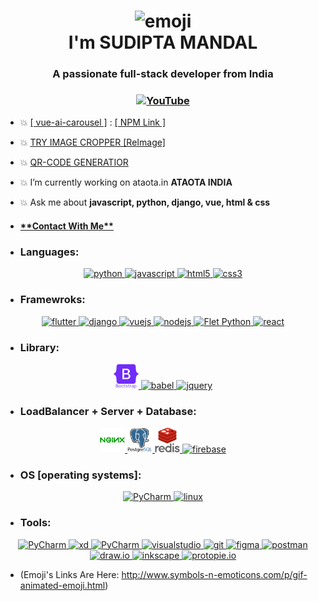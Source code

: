 <h1 align="center">
  <img src='https://www.smileysapp.com/gif-emoji/waving-hi.gif' alt='emoji' width="60" height="60"> </br>
  I'm SUDIPTA MANDAL
</h1>
<h3 align="center">A passionate full-stack developer from India</h3>


<h3 align="center">
  <a href="https://www.youtube.com/channel/UCOmjF9E-0F-H2Zo3oyCKb4A" target="_blank">
  <img src='https://freepngimg.com/download/youtube/77793-logo-marketing-subscribe-youtube-internet-free-clipart-hd.png' alt='YouTube' width="100" height="100">
</a></h3>


- 💥 <a href="https://github.com/AtaOta/VUE_AI_CAROUSEL" target="_blank">[ vue-ai-carousel ]</a> : <a href="https://www.npmjs.com/package/vue-ai-carousel" target="_blank">[ NPM Link ]</a>

- 💥 <a href="https://ataota.github.io/Remage.github.io/" target="_blank">TRY IMAGE CROPPER [ReImage]</a>

- 💥 <a href="https://ataota.github.io/QRgen.github.io/" target="_blank">QR-CODE GENERATIOR</a>

- 💥 I’m currently working on ataota.in **ATAOTA INDIA**

- 💥 Ask me about **javascript, python, django, vue, html & css**
- <h4><a href="https://ataota.in/AboutUs/" target="_blank">**Contact With Me**</a></h4>


- <h3 align="left">Languages:</h3>
<div align="center">
  <a href="https://www.python.org" target="_blank"> 
    <img src="https://upload.wikimedia.org/wikipedia/commons/thumb/0/0a/Python.svg/180px-Python.svg.png" alt="python" width="40" height="40"/> 
  </a> 

  <a href="https://developer.mozilla.org/en-US/docs/Web/JavaScript" target="_blank"> 
    <img src="https://upload.wikimedia.org/wikipedia/commons/thumb/9/99/Unofficial_JavaScript_logo_2.svg/100px-Unofficial_JavaScript_logo_2.svg.png" alt="javascript" width="40" height="40"/> 
  </a> 

  <a href="https://www.w3.org/html/" target="_blank"> 
    <img src="https://www.freeiconspng.com/thumbs/html5-icon/w3c-html5-logo-0.png" alt="html5" width="40" height="40"/> 
  </a> 
  <a href="https://www.w3schools.com/css/" target="_blank">
    <img src="https://cdn.pixabay.com/photo/2017/08/05/11/16/logo-2582747_960_720.png" alt="css3" width="40" height="40"/>
  </a>
</div>


- <h3 align="left">Framewroks:</h3>
<div align="center">
  <a href="https://flutter.dev/" target="_blank">
    <img src="https://static-00.iconduck.com/assets.00/flutter-icon-1651x2048-ojswpayr.png" alt="flutter" width="40" height="40"/>
  </a> 
  <a href="https://www.djangoproject.com/" target="_blank">
    <img src="https://seeklogo.com/images/D/django-logo-4C5ECF7036-seeklogo.com.png" alt="django" width="40" height="40"/>
  </a> 
  <a href="https://vuejs.org/" target="_blank"> 
    <img src="https://images.ctfassets.net/ooa29xqb8tix/RrX9HCiZ8qPoIpJSlHphR/f9778b44e2b768d31fafb4ac70956682/vue-logo.png?w=400&q=50" alt="vuejs" width="40" height="40"/> 
  </a>
  <a href="https://nodejs.org" target="_blank"> 
    <img src="https://cdn-icons-png.flaticon.com/512/919/919825.png" alt="nodejs" width="40" height="40"/> 
  </a> 
  <a href="https://flet.dev/" target="_blank"> 
    <img src="https://i.stack.imgur.com/qoIkr.png" alt="Flet Python" width="40" height="40"/> 
  </a> 
  <a href="https://reactjs.org/" target="_blank"> 
    <img src="https://ionicframework.com/docs/icons/logo-react-icon.png" alt="react" width="40" height="40"/> 
  </a> 
</div>


- <h3 align="left">Library:</h3>
<div align="center">
  <a href="https://getbootstrap.com" target="_blank"> 
    <img src="https://raw.githubusercontent.com/devicons/devicon/master/icons/bootstrap/bootstrap-plain-wordmark.svg" alt="bootstrap" width="40" height="40"/>
  </a>
  <a href="https://babeljs.io/" target="_blank">
    <img src="https://www.vectorlogo.zone/logos/babeljs/babeljs-icon.svg" alt="babel" width="40" height="40"/>
  </a>
  
  <a href="https://jquery.com/" target="_blank">
    <img src="https://technokrats.in/wp-content/uploads/2020/11/Content1-7.png" alt="jquery" width="40" height="40"/>
  </a>
</div>

- <h3 align="left">LoadBalancer + Server + Database:</h3>
<div align="center">
  <a href="https://www.nginx.com" target="_blank"> 
    <img src="https://raw.githubusercontent.com/devicons/devicon/master/icons/nginx/nginx-original.svg" alt="nginx" width="40" height="40"/> 
  </a> 
  <a href="https://www.postgresql.org" target="_blank"> 
    <img src="https://raw.githubusercontent.com/devicons/devicon/master/icons/postgresql/postgresql-original-wordmark.svg" alt="postgresql" width="40" height="40"/> 
  </a> 
  <a href="https://redis.io" target="_blank"> 
    <img src="https://raw.githubusercontent.com/devicons/devicon/master/icons/redis/redis-original-wordmark.svg" alt="redis" width="40" height="40"/> 
  </a> 
  <a href="https://firebase.google.com/" target="_blank"> 
    <img src="https://www.vectorlogo.zone/logos/firebase/firebase-icon.svg" alt="firebase" width="40" height="40"/> 
  </a>
</div>

- <h3 align="left">OS [operating systems]:</h3>
<div align="center">
  <a href="https://www.microsoft.com/en-in/" target="_blank"> 
    <img src="https://img-prod-cms-rt-microsoft-com.akamaized.net/cms/api/am/imageFileData/RE4sQDc?ver=30c2&q=90&m=6&h=40&w=40&b=%23FFFFFFFF&l=f&o=t&aim=true" alt="PyCharm" width="40" height="40"/> </a>
  <a href="https://ubuntu.com/desktop" target="_blank"> 
    <img src="https://w7.pngwing.com/pngs/808/365/png-transparent-ubuntu-server-edition-long-term-support-installation-linux-linux-lamp-linux-ubuntu-16-thumbnail.png" alt="linux" width="40" height="40"/> 
  </a> 
</div>

- <h3 align="left">Tools:</h3>
<div align="center">
  <a href="https://www.jetbrains.com/pycharm/download/#section=windows" target="_blank"> 
    <img src="https://encrypted-tbn0.gstatic.com/images?q=tbn:ANd9GcSvrQAt67aIUEqSULoFVWJv3il2MQM_KTDri54t85YbCbZrxU-i_3mEXtEWsduw2PJdvL8&usqp=CAU" alt="PyCharm" width="40" height="40"/> 
  </a> 
  <a href="https://code.visualstudio.com/" target="_blank"> 
    <img src="https://code.visualstudio.com/assets/images/code-stable.png" alt="xd" width="40" height="40"/> 
  </a> 
  <a href="https://developer.android.com/studio" target="_blank"> 
    <img src="https://encrypted-tbn0.gstatic.com/images?q=tbn:ANd9GcSrNLe_blLsRUk0XRwpNDUcjjltTYU0Gn_4ArwjnL3ZIA&s" alt="PyCharm" width="40" height="40"/> 
  </a> 
  <a href="https://visualstudio.microsoft.com/" target="_blank"> 
    <img src="https://upload.wikimedia.org/wikipedia/commons/c/cd/Visual_Studio_2017_Logo.svg" alt="visualstudio" width="40" height="40"/> 
  </a> 
  <a href="https://git-scm.com/" target="_blank"> 
    <img src="https://www.vectorlogo.zone/logos/git-scm/git-scm-icon.svg" alt="git" width="40" height="40"/> 
  </a> 
  <a href="https://www.figma.com/" target="_blank"> 
    <img src="https://www.vectorlogo.zone/logos/figma/figma-icon.svg" alt="figma" width="40" height="40"/>
  </a> 
  <a href="https://postman.com" target="_blank"> 
    <img src="https://www.vectorlogo.zone/logos/getpostman/getpostman-icon.svg" alt="postman" width="40" height="40"/> 
  </a>  
  <a href="https://app.diagrams.net/" target="_blank"> 
    <img src="https://store-images.s-microsoft.com/image/apps.1409.13851527096222888.2b60149a-04a5-4578-a6b2-d7b7377332d5.c22d8e97-4d44-4304-9bd2-55f9d29c0f82?mode=scale&q=90&h=200&w=200&background=%23464646" alt="draw.io" width="40" height="40"/> 
  </a> 
  <a href="https://inkscape.org/" target="_blank"> 
    <img src="https://media.inkscape.org/static/images/inkscape-logo.svg" alt="inkscape" width="40" height="40"/> 
  </a>
  <a href="https://www.protopie.io/" target="_blank"> 
    <img src="https://images.ctfassets.net/5pwbsaatpdfh/4pDKZwYKigmJ0t9yurmwGw/43cfcbf6d504da9b4cf4e06ddc9bef83/img_logo05.png" alt="protopie.io" width="40" height="40"/> 
  </a>
  
</div>

- (Emoji's Links Are Here: http://www.symbols-n-emoticons.com/p/gif-animated-emoji.html)

